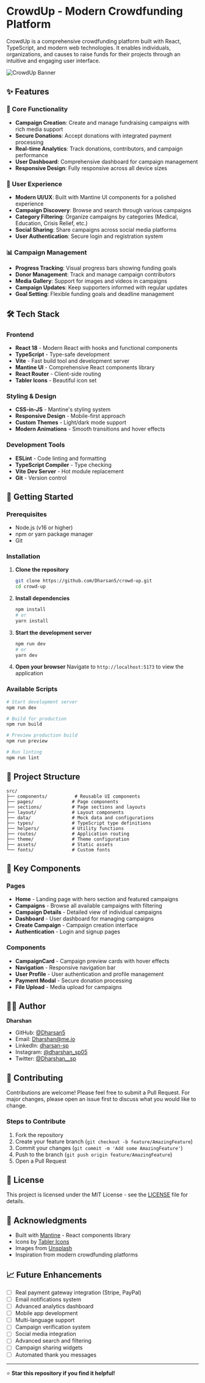 # CrowdUp - Modern Crowdfunding Platform

CrowdUp is a comprehensive crowdfunding platform built with React, TypeScript, and modern web technologies. It enables individuals, organizations, and causes to raise funds for their projects through an intuitive and engaging user interface.

![CrowdUp Banner](https://images.unsplash.com/photo-1559027615-cd4628902d4a?ixlib=rb-4.0.3&ixid=M3wxMjA3fDB8MHxwaG90by1wYWdlfHx8fGVufDB8fHx8fA%3D%3D&auto=format&fit=crop&w=1000&q=80)

## ✨ Features

### 🎯 Core Functionality
- **Campaign Creation**: Create and manage fundraising campaigns with rich media support
- **Secure Donations**: Accept donations with integrated payment processing
- **Real-time Analytics**: Track donations, contributors, and campaign performance
- **User Dashboard**: Comprehensive dashboard for campaign management
- **Responsive Design**: Fully responsive across all device sizes

### 🎨 User Experience
- **Modern UI/UX**: Built with Mantine UI components for a polished experience
- **Campaign Discovery**: Browse and search through various campaigns
- **Category Filtering**: Organize campaigns by categories (Medical, Education, Crisis Relief, etc.)
- **Social Sharing**: Share campaigns across social media platforms
- **User Authentication**: Secure login and registration system

### 📊 Campaign Management
- **Progress Tracking**: Visual progress bars showing funding goals
- **Donor Management**: Track and manage campaign contributors
- **Media Gallery**: Support for images and videos in campaigns
- **Campaign Updates**: Keep supporters informed with regular updates
- **Goal Setting**: Flexible funding goals and deadline management

## 🛠️ Tech Stack

### Frontend
- **React 18** - Modern React with hooks and functional components
- **TypeScript** - Type-safe development
- **Vite** - Fast build tool and development server
- **Mantine UI** - Comprehensive React components library
- **React Router** - Client-side routing
- **Tabler Icons** - Beautiful icon set

### Styling & Design
- **CSS-in-JS** - Mantine's styling system
- **Responsive Design** - Mobile-first approach
- **Custom Themes** - Light/dark mode support
- **Modern Animations** - Smooth transitions and hover effects

### Development Tools
- **ESLint** - Code linting and formatting
- **TypeScript Compiler** - Type checking
- **Vite Dev Server** - Hot module replacement
- **Git** - Version control

## 🚀 Getting Started

### Prerequisites
- Node.js (v16 or higher)
- npm or yarn package manager
- Git

### Installation

1. **Clone the repository**
   ```bash
   git clone https://github.com/Dharsan5/crowd-up.git
   cd crowd-up
   ```

2. **Install dependencies**
   ```bash
   npm install
   # or
   yarn install
   ```

3. **Start the development server**
   ```bash
   npm run dev
   # or
   yarn dev
   ```

4. **Open your browser**
   Navigate to `http://localhost:5173` to view the application

### Available Scripts

```bash
# Start development server
npm run dev

# Build for production
npm run build

# Preview production build
npm run preview

# Run linting
npm run lint
```

## 📁 Project Structure

```
src/
├── components/          # Reusable UI components
├── pages/              # Page components
├── sections/           # Page sections and layouts
├── layout/             # Layout components
├── data/               # Mock data and configurations
├── types/              # TypeScript type definitions
├── helpers/            # Utility functions
├── routes/             # Application routing
├── theme/              # Theme configuration
├── assets/             # Static assets
└── fonts/              # Custom fonts
```

## 🎨 Key Components

### Pages
- **Home** - Landing page with hero section and featured campaigns
- **Campaigns** - Browse all available campaigns with filtering
- **Campaign Details** - Detailed view of individual campaigns
- **Dashboard** - User dashboard for managing campaigns
- **Create Campaign** - Campaign creation interface
- **Authentication** - Login and signup pages

### Components
- **CampaignCard** - Campaign preview cards with hover effects
- **Navigation** - Responsive navigation bar
- **User Profile** - User authentication and profile management
- **Payment Modal** - Secure donation processing
- **File Upload** - Media upload for campaigns

## 👨‍💻 Author

**Dharshan**
- GitHub: [@Dharsan5](https://github.com/Dharsan5)
- Email: Dharshan@me.io
- LinkedIn: [dharsan-sp](https://www.linkedin.com/in/dharsan-sp/)
- Instagram: [@dharshan_sp05](https://www.instagram.com/dharshan_sp05/)
- Twitter: [@Dharshan__sp](https://x.com/Dharshan__sp)

## 🤝 Contributing

Contributions are welcome! Please feel free to submit a Pull Request. For major changes, please open an issue first to discuss what you would like to change.

### Steps to Contribute
1. Fork the repository
2. Create your feature branch (`git checkout -b feature/AmazingFeature`)
3. Commit your changes (`git commit -m 'Add some AmazingFeature'`)
4. Push to the branch (`git push origin feature/AmazingFeature`)
5. Open a Pull Request

## 📝 License

This project is licensed under the MIT License - see the [LICENSE](LICENSE) file for details.

## 🙏 Acknowledgments

- Built with [Mantine](https://mantine.dev/) - React components library
- Icons by [Tabler Icons](https://tabler-icons.io/)
- Images from [Unsplash](https://unsplash.com/)
- Inspiration from modern crowdfunding platforms

## 📈 Future Enhancements

- [ ] Real payment gateway integration (Stripe, PayPal)
- [ ] Email notifications system
- [ ] Advanced analytics dashboard
- [ ] Mobile app development
- [ ] Multi-language support
- [ ] Campaign verification system
- [ ] Social media integration
- [ ] Advanced search and filtering
- [ ] Campaign sharing widgets
- [ ] Automated thank you messages

---

⭐ **Star this repository if you find it helpful!**